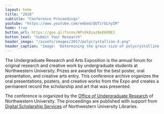 ```yaml
---
layout: home
title: "2018"
subtitle: "Conference Proceedings"
youtube: "https://www.youtube.com/embed/QUTirbLhyIM"
home: true
button_url: https://goo.gl/forms/WPs9k8iaz8eE6XNE3
button_text: "Submit Your Research"
header_image: "/assets/images/2017/polycrystalline-4.png"
header_caption: "Image: 'Determining the grain size of polycrystalline diamond' by Lauren Barmore, Physics and Astronomy"
---
```

The Undergraduate Research and Arts Exposition is the annual forum for original research and creative work by undergraduate students at Northwestern University. Prizes are awarded for the best poster, oral presentation, and creative arts entry. This conference archive organizes the oral presentations, posters, and creative works from the Expo and creates a permanent record the scholarship and art that was presented.

The conference is organized by the [Office of Undergraduate Research](http://undergradresearch.northwestern.edu) of Northwestern University. The proceedings are published with support from [Digital Scholarship Services](mailto:digitalscholarship@northwestern.edu) of Northwestern University Libraries.
